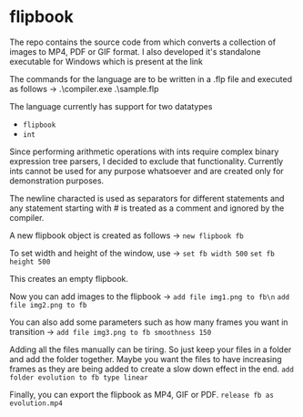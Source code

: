 # flipbook

The repo contains the source code from which converts a collection of images to MP4, PDF or GIF format. I also developed it's standalone executable for Windows which is present at the link 

The commands for the language are to be written in a .flp file and executed as follows ->
.\compiler.exe .\sample.flp

The language currently has support for two datatypes
- `flipbook`
- `int`

Since performing arithmetic operations with ints require complex binary expression tree parsers, I decided to exclude that functionality. Currently ints cannot be used for any purpose whatsoever and are created only for demonstration purposes.

The newline characted is used as separators for different statements and any statement starting with # is treated as a comment and ignored by the compiler.

A new flipbook object is created as follows ->
`new flipbook fb`

To set width and height of the window, use ->
`set fb width 500`
`set fb height 500`

This creates an empty flipbook.

Now you can add images to the flipbook ->
`add file img1.png to fb\n`
`add file img2.png to fb`

You can also add some parameters such as how many frames you want in transition ->
`add file img3.png to fb smoothness 150`

Adding all the files manually can be tiring. So just keep your files in a folder and add the folder together. Maybe you want the files to have increasing frames as they are being added to create a slow down effect in the end.
`add folder evolution to fb type linear`

Finally, you can export the flipbook as MP4, GIF or PDF.
`release fb as evolution.mp4`


